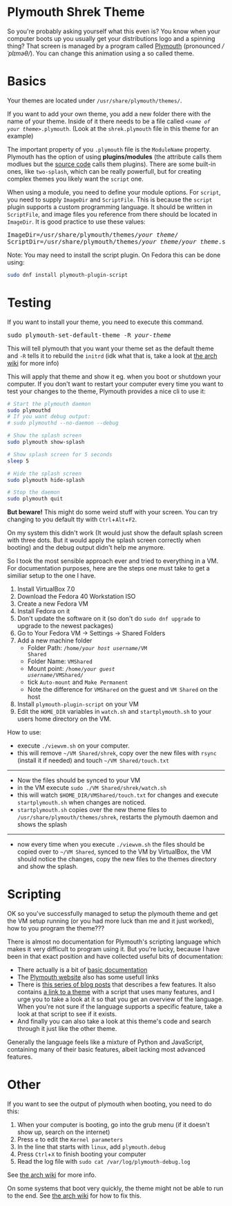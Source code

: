 # Plymouth Shrek Theme
So you're probably asking yourself what this even is? You know when your computer boots up you usually get your distributions logo and a spinning thing? That screen is managed by a program called [Plymouth](https://en.wikipedia.org/wiki/Plymouth_(software)) (pronounced */ˈplɪməθ/*). You can change this animation using a so called theme.

# Basics
Your themes are located under `/usr/share/plymouth/themes/`.

If you want to add your own theme, you add a new folder there with the name of your theme. Inside of it there needs to be a file called <code>*\<name of your theme\>*.plymouth</code>. (Look at the `shrek.plymouth` file in this theme for an example)

The important property of you `.plymouth` file is the `ModuleName` property. Plymouth has the option of using **plugins/modules** (the attribute calls them modlues but the [source code](https://gitlab.freedesktop.org/plymouth/plymouth) calls them plugins). There are some built-in ones, like `two-splash`, which can be really powerfull, but for creating complex themes you likely want the `script` one.

When using a module, you need to define your module options. For `script`, you need to supply `ImageDir` and `ScriptFile`. This is because the `script` plugin supports a custom programming language. It should be written in `ScriptFile`, and image files you reference from there should be located in `ImageDir`. It is good practice to use these values:
<pre>
ImageDir=/usr/share/plymouth/themes/<i>your theme</i>/
ScriptDir=/usr/share/plymouth/themes/<i>your theme</i>/<i>your theme</i>.script
</pre>

Note: You may need to install the script plugin. On Fedora this can be done using:
```sh
sudo dnf install plymouth-plugin-script
```

# Testing
If you want to install your theme, you need to execute this command.
<pre>
sudo plymouth-set-default-theme -R <i>your-theme</i>
</pre>

This will tell plymouth that you want your theme set as the default theme and `-R` tells it to rebuild the `initrd` (idk what that is, take a look at [the arch wiki](https://wiki.archlinux.org/title/Plymouth#Changing_the_theme) for more info)

This will apply that theme and show it eg. when you boot or shutdown your computer. If you don't want to restart your computer every time you want to test your changes to the theme, Plymouth provides a nice cli to use it:

```sh
# Start the plymouth daemon
sudo plymouthd
# If you want debug output:
# sudo plymouthd --no-daemon --debug

# Show the splash screen
sudo plymouth show-splash

# Show splash screen for 5 seconds
sleep 5

# Hide the splash screen
sudo plymouth hide-splash

# Stop the daemon
sudo plymouth quit
```

**But beware!** This might do some weird stuff with your screen. You can try changing to you default tty with `Ctrl`+`Alt`+`F2`.




On my system this didn't work (It would just show the default splash screen with three dots. But it would apply the splash screen correctly when booting) and the debug output didn't help me anymore.

So I took the most sensible approach ever and tried to everything in a VM. For documentation purposes, here are the steps one must take to get a similiar setup to the one I have.

1. Install VirtualBox 7.0
2. Download the Fedora 40 Workstation ISO
3. Create a new Fedora VM
4. Install Fedora on it
5. Don't update the software on it (so don't do `sudo dnf upgrade` to upgrade to the newest packages)
6. Go to Your Fedora VM -> Settings -> Shared Folders
7. Add a new machine folder
    - Folder Path: <code>/home/<i>your host username</i>/VM Shared</code>
    - Folder Name: `VMShared`
    - Mount point: <code>/home/<i>your guest username</i>/VMShared/</code>
    - tick `Auto-mount` and `Make Permanent`
    - Note the difference for `VMShared` on the guest and `VM Shared` on the host
8. Install `plymouth-plugin-script` on your VM
9. Edit the `HOME_DIR` variables in `watch.sh` and `startplymouth.sh` to your users home directory on the VM.

How to use:
- execute `./viewvm.sh` on your computer.
- this will remove `~/VM Shared/shrek`, copy over the new files with `rsync` (install it if needed) and touch `~/VM Shared/touch.txt`
---
- Now the files should be synced to your VM
- in the VM execute `sudo ./VM Shared/shrek/watch.sh`
- this will watch `$HOME_DIR/VMShared/touch.txt` for changes and execute `startplymouth.sh` when changes are noticed.
- `startplymouth.sh` copies over the new theme files to `/usr/share/plymouth/themes/shrek`, restarts the plymouth daemon and shows the splash
---
- now every time when you execute `./viewvm.sh` the files should be copied over to `~/VM Shared`, synced to the VM by VirtualBox, the VM should notice the changes, copy the new files to the themes directory and show the splash.

# Scripting
OK so you've successfully managed to setup the plymouth theme and get the VM setup running (or you had more luck than me and it just worked), how to you program the theme???

There is almost no documentation for Plymouth's scripting language which makes it very difficult to program using it. But you're lucky, because I have been in that exact position and have collected useful bits of documentation:
- There actually is a bit of [basic documentation](https://freedesktop.org/wiki/Software/Plymouth/Scripts/)
- The [Plymouth website](https://freedesktop.org/wiki/Software/Plymouth/) also has some usefull links
- There is [this series of blog posts](https://brej.org/blog/?cat=16) that describes a few features. It also contains [a link to a theme](http://brej.org/blog/wp-content/uploads/2010/04/blocks.tar.gz) with a script that uses many features, and I urge you to take a look at it so that you get an overview of the language. When you're not sure if the language supports a specific feature, take a look at that script to see if it exists.
- And finally you can also take a look at this theme's code and search through it just like the other theme.

Generally the language feels like a mixture of Python and JavaScript, containing many of their basic features, albeit lacking most advanced features.

# Other

If you want to see the output of plymouth when booting, you need to do this:
1. When your computer is booting, go into the grub menu (if it doesn't show up, search on the internet)
2. Press `e` to edit the `Kernel parameters`
3. In the line that starts with `linux`, add `plymouth.debug`
4. Press `Ctrl`+`X` to finish booting your computer
5. Read the log file with `sudo cat /var/log/plymouth-debug.log`

See [the arch wiki](https://wiki.archlinux.org/title/Plymouth#Troubleshooting) for more info.



On some systems that boot very quickly, the theme might not be able to run to the end. See [the arch wiki](https://wiki.archlinux.org/title/plymouth#Slow_down_boot_to_show_the_full_animation) for how to fix this.
